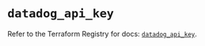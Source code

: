 # `datadog_api_key`

Refer to the Terraform Registry for docs: [`datadog_api_key`](https://registry.terraform.io/providers/datadog/datadog/3.71.0/docs/resources/api_key).
